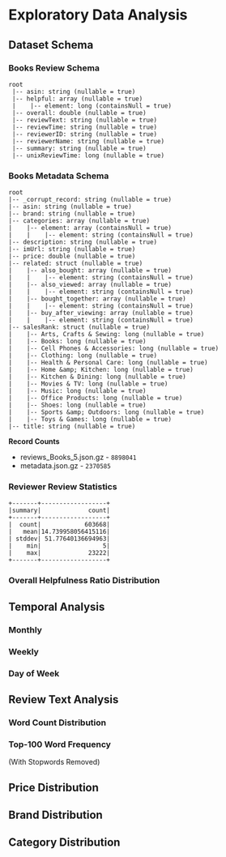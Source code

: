 # Exploratory Data Analysis

## Dataset Schema

### Books Review Schema
    root
     |-- asin: string (nullable = true)
     |-- helpful: array (nullable = true)
     |    |-- element: long (containsNull = true)
     |-- overall: double (nullable = true)
     |-- reviewText: string (nullable = true)
     |-- reviewTime: string (nullable = true)
     |-- reviewerID: string (nullable = true)
     |-- reviewerName: string (nullable = true)
     |-- summary: string (nullable = true)
     |-- unixReviewTime: long (nullable = true)

### Books Metadata Schema

    root
    |-- _corrupt_record: string (nullable = true)
    |-- asin: string (nullable = true)
    |-- brand: string (nullable = true)
    |-- categories: array (nullable = true)
    |    |-- element: array (containsNull = true)
    |    |    |-- element: string (containsNull = true)
    |-- description: string (nullable = true)
    |-- imUrl: string (nullable = true)
    |-- price: double (nullable = true)
    |-- related: struct (nullable = true)
    |    |-- also_bought: array (nullable = true)
    |    |    |-- element: string (containsNull = true)
    |    |-- also_viewed: array (nullable = true)
    |    |    |-- element: string (containsNull = true)
    |    |-- bought_together: array (nullable = true)
    |    |    |-- element: string (containsNull = true)
    |    |-- buy_after_viewing: array (nullable = true)
    |    |    |-- element: string (containsNull = true)
    |-- salesRank: struct (nullable = true)
    |    |-- Arts, Crafts & Sewing: long (nullable = true)
    |    |-- Books: long (nullable = true)
    |    |-- Cell Phones & Accessories: long (nullable = true)
    |    |-- Clothing: long (nullable = true)
    |    |-- Health & Personal Care: long (nullable = true)
    |    |-- Home &amp; Kitchen: long (nullable = true)
    |    |-- Kitchen & Dining: long (nullable = true)
    |    |-- Movies & TV: long (nullable = true)
    |    |-- Music: long (nullable = true)
    |    |-- Office Products: long (nullable = true)
    |    |-- Shoes: long (nullable = true)
    |    |-- Sports &amp; Outdoors: long (nullable = true)
    |    |-- Toys & Games: long (nullable = true)
    |-- title: string (nullable = true)

**Record Counts**
* reviews_Books_5.json.gz - `8898041`
* metadata.json.gz - `2370585`

### Reviewer Review Statistics
    +-------+------------------+
    |summary|             count|
    +-------+------------------+
    |  count|            603668|
    |   mean|14.739958056415116|
    | stddev| 51.77640136694963|
    |    min|                 5|
    |    max|             23222|
    +-------+------------------+

### Overall Helpfulness Ratio Distribution

## Temporal Analysis
### Monthly
### Weekly
### Day of Week

## Review Text Analysis
### Word Count Distribution
### Top-100 Word Frequency
(With Stopwords Removed)

## Price Distribution
## Brand Distribution
## Category Distribution

